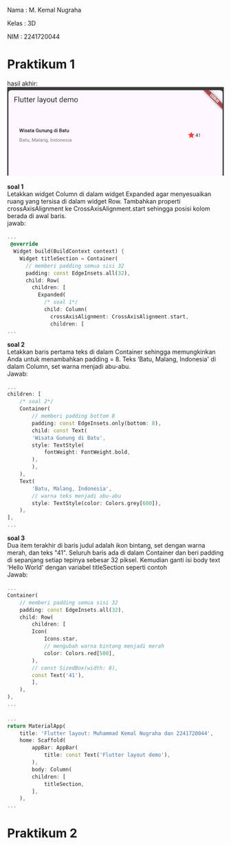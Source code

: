 Nama    : M. Kemal Nugraha

Kelas   : 3D

NIM     : 2241720044

# Praktikum 1
hasil akhir:
![](img/hasilp1.png)

**soal 1**\
Letakkan widget Column di dalam widget Expanded agar menyesuaikan ruang yang tersisa di dalam widget Row. Tambahkan properti crossAxisAlignment ke CrossAxisAlignment.start sehingga posisi kolom berada di awal baris.\
jawab:

```dart
...
 @override
  Widget build(BuildContext context) {
    Widget titleSection = Container(
      // memberi padding semua sisi 32
      padding: const EdgeInsets.all(32),
      child: Row(
        children: [
          Expanded(
            /* soal 1*/
            child: Column(
              crossAxisAlignment: CrossAxisAlignment.start,
              children: [
...
```

**soal 2**\
Letakkan baris pertama teks di dalam Container sehingga memungkinkan Anda untuk menambahkan padding = 8. Teks ‘Batu, Malang, Indonesia' di dalam Column, set warna menjadi abu-abu.\
Jawab:

```dart
...
children: [
    /* soal 2*/
    Container(
        // memberi padding bottom 8
        padding: const EdgeInsets.only(bottom: 8),
        child: const Text(
        'Wisata Gunung di Batu',
        style: TextStyle(
            fontWeight: FontWeight.bold,
        ),
        ),
    ),
    Text(
        'Batu, Malang, Indonesia',
        // warna teks menjadi abu-abu
        style: TextStyle(color: Colors.grey[600]),
    ),
],
...
```

**soal 3** \
Dua item terakhir di baris judul adalah ikon bintang, set dengan warna merah, dan teks "41". Seluruh baris ada di dalam Container dan beri padding di sepanjang setiap tepinya sebesar 32 piksel. Kemudian ganti isi body text ‘Hello World' dengan variabel titleSection seperti contoh\
Jawab:

```dart
...
Container(
    // memberi padding semua sisi 32
    padding: const EdgeInsets.all(32),
    child: Row(
        children: [
        Icon(
            Icons.star,
            // mengubah warna bintang menjadi merah
            color: Colors.red[500],
        ),
        // const SizedBox(width: 8),
        const Text('41'),
        ],
    ),
),
...

...
return MaterialApp(
    title: 'Flutter layout: Muhammad Kemal Nugraha dan 2241720044',
    home: Scaffold(
        appBar: AppBar(
            title: const Text('Flutter layout demo'),
        ),
        body: Column(
        children: [
            titleSection,
        ],
    ),
...
```

# Praktikum 2